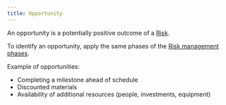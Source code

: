 ```yaml
---
title: Opportunity
---
```

An opportunity is a potentially positive outcome of a [Risk](danielesalvatore/project-management/project-planning/risk-management/risk.md). 

To identify an opportunity, apply the same phases of the [Risk management phases](danielesalvatore/project-management/project-planning/risk-management/risk-management-phases.md).

Example of opportunities:
- Completing a milestone ahead of schedule
- Discounted materials 
- Availability of additional resources (people, investments, equipment) 
